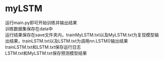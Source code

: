 # myLSTM
运行main.py即可开始训练并输出结果  
训练数据集保存在data中  
运行结果保存在save文件夹内，trainMyLSTM.txt以及MyLSTM.txt为复现模型输出结果，trainLSTM.txt以及LSTM.txt为调用nn.LSTM()输出结果  
trainLSTM.txt和LSTM.txt保存运行日志  
LSTM.txt和MyLSTM.txt保存预测模型结果  
